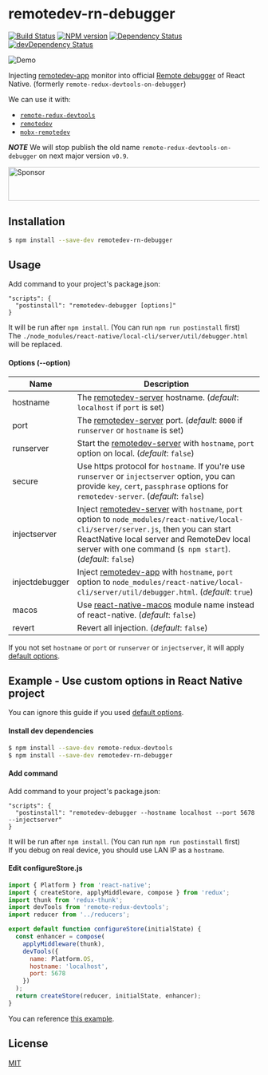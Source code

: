 # remotedev-rn-debugger

[![Build Status](https://travis-ci.org/jhen0409/remotedev-rn-debugger.svg?branch=master)](https://travis-ci.org/jhen0409/remotedev-rn-debugger)
[![NPM version](http://img.shields.io/npm/v/remotedev-rn-debugger.svg?style=flat)](https://www.npmjs.com/package/remotedev-rn-debugger)
[![Dependency Status](https://david-dm.org/jhen0409/remotedev-rn-debugger.svg)](https://david-dm.org/jhen0409/remotedev-rn-debugger)
[![devDependency Status](https://david-dm.org/jhen0409/remotedev-rn-debugger/dev-status.svg)](https://david-dm.org/jhen0409/remotedev-rn-debugger?type=dev)

![Demo](https://cloud.githubusercontent.com/assets/3001525/14691258/d38b0f0c-0782-11e6-8602-8ef5e1511bf1.png)

Injecting [remotedev-app](https://github.com/zalmoxisus/remotedev-app) monitor into official [Remote debugger](https://facebook.github.io/react-native/docs/debugging.html#chrome-developer-tools) of React Native. (formerly `remote-redux-devtools-on-debugger`)

We can use it with:

- [`remote-redux-devtools`](https://github.com/zalmoxisus/remote-redux-devtools)
- [`remotedev`](https://github.com/zalmoxisus/remotedev)
- [`mobx-remotedev`](https://github.com/zalmoxisus/mobx-remotedev)

__*NOTE*__ We will stop publish the old name `remote-redux-devtools-on-debugger` on next major version `v0.9`.

<a target='_blank' rel='nofollow' href='https://app.codesponsor.io/link/GXkY2etiE71ZpVHZtV36rvhT/jhen0409/remotedev-rn-debugger'>
  <img alt='Sponsor' width='888' height='68' src='https://app.codesponsor.io/embed/GXkY2etiE71ZpVHZtV36rvhT/jhen0409/remotedev-rn-debugger.svg' />
</a>

## Installation

```bash
$ npm install --save-dev remotedev-rn-debugger
```

## Usage

Add command to your project's package.json:

```
"scripts": {
  "postinstall": "remotedev-debugger [options]"
}
```

It will be run after `npm install`. (You can run `npm run postinstall` first)  
The `./node_modules/react-native/local-cli/server/util/debugger.html` will be replaced.

#### Options (--option)

Name | Description
--- | ---
hostname | The [remotedev-server](https://github.com/zalmoxisus/remotedev-server) hostname. (*default*: `localhost` if `port` is set)
port | The [remotedev-server](https://github.com/zalmoxisus/remotedev-server) port. (*default*: `8000` if `runserver` or `hostname` is set)
runserver | Start the [remotedev-server](https://github.com/zalmoxisus/remotedev-server) with `hostname`, `port` option on local. (*default*: `false`)
secure | Use https protocol for `hostname`. If you're use `runserver` or `injectserver` option, you can provide `key`, `cert`, `passphrase` options for `remotedev-server`. (*default*: `false`)
injectserver | Inject [remotedev-server](https://github.com/zalmoxisus/remotedev-server) with `hostname`, `port` option to `node_modules/react-native/local-cli/server/server.js`, then you can start ReactNative local server and RemoteDev local server with one command (`$ npm start`). (*default*: `false`)
injectdebugger | Inject [remotedev-app](https://github.com/zalmoxisus/remotedev-app) with `hostname`, `port` option to `node_modules/react-native/local-cli/server/util/debugger.html`. (*default*: `true`)
macos | Use [react-native-macos](https://github.com/ptmt/react-native-macos) module name instead of react-native. (*default*: `false`)
revert | Revert all injection. (*default*: `false`)

If you not set `hostname` or `port` or `runserver` or `injectserver`, it will apply [default options](https://github.com/zalmoxisus/remotedev-app/blob/master/src/app/constants/socketOptions.js).

## Example - Use custom options in React Native project

You can ignore this guide if you used [default options](https://github.com/zalmoxisus/remotedev-app/blob/master/src/app/constants/socketOptions.js).

#### Install dev dependencies

```bash
$ npm install --save-dev remote-redux-devtools
$ npm install --save-dev remotedev-rn-debugger
```

#### Add command

Add command to your project's package.json:

```
"scripts": {
  "postinstall": "remotedev-debugger --hostname localhost --port 5678 --injectserver"
}
```

It will be run after `npm install`. (You can run `npm run postinstall` first)  
If you debug on real device, you should use LAN IP as a `hostname`.

#### Edit configureStore.js

```js
import { Platform } from 'react-native';
import { createStore, applyMiddleware, compose } from 'redux';
import thunk from 'redux-thunk';
import devTools from 'remote-redux-devtools';
import reducer from '../reducers';

export default function configureStore(initialState) {
  const enhancer = compose(
    applyMiddleware(thunk),
    devTools({
      name: Platform.OS,
      hostname: 'localhost',
      port: 5678
    })
  );
  return createStore(reducer, initialState, enhancer);
}
```

You can reference [this example](https://github.com/jhen0409/react-native-boilerplate/blob/master/package.json).

## License

[MIT](LICENSE)
